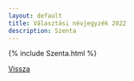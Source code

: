 ```yaml
---
layout: default
title: Választási névjegyzék 2022
description: Szenta
---
```


{% include Szenta.html %}

[Vissza](./)